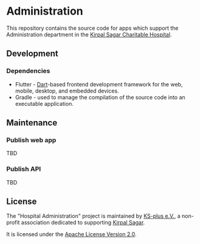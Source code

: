 # Administration

This repository contains the source code for apps which support the Administration department in the [Kirpal Sagar Charitable Hospital](https://kirpal-sagar.org/en/kirpal-charitable-hospital-en/).

## Development

### Dependencies

- Flutter - [Dart](https://dart.dev)-based frontend development framework for the web, mobile, desktop, and embedded devices.
- Gradle - used to manage the compilation of the source code into an executable application.

## Maintenance

### Publish web app

TBD

### Publish API

TBD

## License

The "Hospital Administration" project is maintained by [KS-plus e.V.](https://ks-plus.org/en/welcome/), a non-profit association dedicated to supporting [Kirpal Sagar](https://kirpal-sagar.org/en/welcome/).

It is licensed under the [Apache License Version 2.0](https://github.com/ksch-workflows/ksch-workflows/blob/master/LICENSE).
